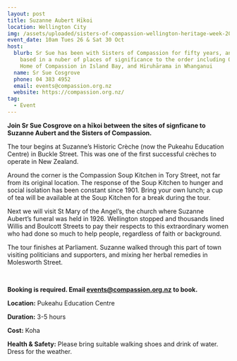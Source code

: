 ```yaml
---
layout: post
title: Suzanne Aubert Hīkoi
location: Wellington City
img: /assets/uploaded/sisters-of-compassion-wellington-heritage-week-2021.jpg
event_date: 10am Tues 26 & Sat 30 Oct
host:
  blurb: Sr Sue has been with Sisters of Compassion for fifty years, and has been
    based in a nuber of places of significance to the order including Our Lady's
    Home of Compassion in Island Bay, and Hiruhārama in Whanganui
  name: Sr Sue Cosgrove
  phone: 04 383 4952
  email: events@compassion.org.nz
  website: https://compassion.org.nz/
tag:
  - Event
---
```

**Join Sr Sue Cosgrove on a hīkoi between the sites of signficane to Suzanne Aubert and the Sisters of Compassion.**

The tour begins at Suzanne’s Historic Crèche (now the Pukeahu Education Centre) in Buckle Street. This was one of the first successful crèches to operate in New Zealand.

Around the corner is the Compassion Soup Kitchen in Tory Street, not far from its original location. The response of the Soup Kitchen to hunger and social isolation has been constant since 1901. Bring your own lunch; a cup of tea will be available at the Soup Kitchen for a break during the tour.

Next we will visit St Mary of the Angel’s, the church where Suzanne Aubert’s funeral was held in 1926. Wellington stopped and thousands lined Willis and Boulcott Streets to pay their respects to this extraordinary women who had done so much to help people, regardless of faith or background.

The tour finishes at Parliament. Suzanne walked through this part of town visiting politicians and supporters, and mixing her herbal remedies in Molesworth Street.

<br>

**Booking is required. Email events@compassion.org.nz to book.**

**Location:** Pukeahu Education Centre

**Duration:** 3-5 hours

**Cost:** Koha

**Health & Safety:** Please bring suitable walking shoes and drink of water. Dress for the weather.